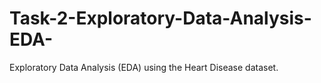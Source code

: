 # Task-2-Exploratory-Data-Analysis-EDA-
Exploratory Data Analysis (EDA) using the Heart Disease dataset.
